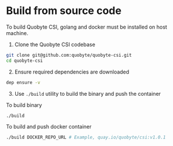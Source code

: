 # Build from source code

To build Quobyte CSI, golang and docker must be installed on host machine.

1. Clone the Quobyte CSI codebase

```bash
git clone git@github.com:quobyte/quobyte-csi.git
cd quobyte-csi
```

2. Ensure required dependencies are downloaded

```bash
dep ensure -v
```

3. Use `./build` utility to build the binary and push the container  
 
To build binary

```bash
./build
```

To build and push docker container

```bash
./build DOCKER_REPO_URL # Example, quay.io/quobyte/csi:v1.0.1
```
